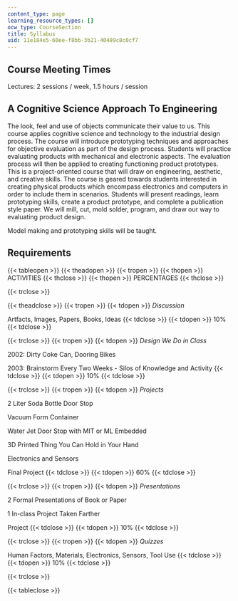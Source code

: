 ```yaml
---
content_type: page
learning_resource_types: []
ocw_type: CourseSection
title: Syllabus
uid: 11e184e5-60ee-f8bb-3b21-40489c8c0cf7
---
```


Course Meeting Times
--------------------

Lectures: 2 sessions / week, 1.5 hours / session

A Cognitive Science Approach To Engineering
-------------------------------------------

The look, feel and use of objects communicate their value to us. This course applies cognitive science and technology to the industrial design process. The course will introduce prototyping techniques and approaches for objective evaluation as part of the design process. Students will practice evaluating products with mechanical and electronic aspects. The evaluation process will then be applied to creating functioning product prototypes. This is a project-oriented course that will draw on engineering, aesthetic, and creative skills. The course is geared towards students interested in creating physical products which encompass electronics and computers in order to include them in scenarios. Students will present readings, learn prototyping skills, create a product prototype, and complete a publication style paper. We will mill, cut, mold solder, program, and draw our way to evaluating product design.

Model making and prototyping skills will be taught.

Requirements
------------

{{< tableopen >}}
{{< theadopen >}}
{{< tropen >}}
{{< thopen >}}
ACTIVITIES
{{< thclose >}}
{{< thopen >}}
PERCENTAGES
{{< thclose >}}

{{< trclose >}}

{{< theadclose >}}
{{< tropen >}}
{{< tdopen >}}
_Discussion_  
  
Artfacts, Images, Papers, Books, Ideas
{{< tdclose >}}
{{< tdopen >}}
10%
{{< tdclose >}}

{{< trclose >}}
{{< tropen >}}
{{< tdopen >}}
_Design We Do in Class_  
  
2002: Dirty Coke Can, Dooring Bikes  
  
2003: Brainstorm Every Two Weeks - Silos of Knowledge and Activity
{{< tdclose >}}
{{< tdopen >}}
10%
{{< tdclose >}}

{{< trclose >}}
{{< tropen >}}
{{< tdopen >}}
_Projects_  
  
2 Liter Soda Bottle Door Stop  
  
Vacuum Form Container  
  
Water Jet Door Stop with MIT or ML Embedded  
  
3D Printed Thing You Can Hold in Your Hand  
  
Electronics and Sensors  
  
Final Project
{{< tdclose >}}
{{< tdopen >}}
60%
{{< tdclose >}}

{{< trclose >}}
{{< tropen >}}
{{< tdopen >}}
_Presentations_  
  
2 Formal Presentations of Book or Paper  
  
1 In-class Project Taken Farther  
  
Project
{{< tdclose >}}
{{< tdopen >}}
10%
{{< tdclose >}}

{{< trclose >}}
{{< tropen >}}
{{< tdopen >}}
_Quizzes_  
  
Human Factors, Materials, Electronics, Sensors, Tool Use
{{< tdclose >}}
{{< tdopen >}}
10%
{{< tdclose >}}

{{< trclose >}}

{{< tableclose >}}